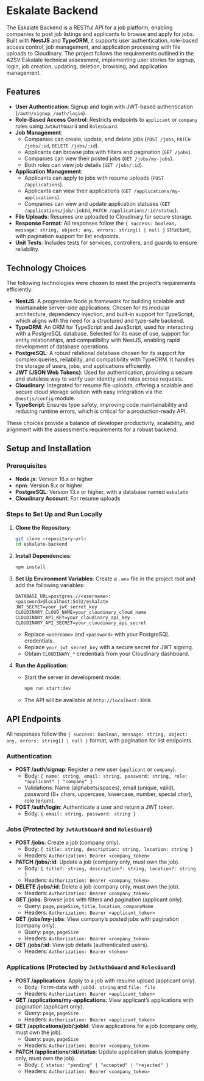 # Eskalate Backend

The Eskalate Backend is a RESTful API for a job platform, enabling companies to post job listings and applicants to browse and apply for jobs. Built with **NestJS** and **TypeORM**, it supports user authentication, role-based access control, job management, and application processing with file uploads to Cloudinary. The project follows the requirements outlined in the A2SV Eskalate technical assessment, implementing user stories for signup, login, job creation, updating, deletion, browsing, and application management.

## Features
- **User Authentication**: Signup and login with JWT-based authentication (`/auth/signup`, `/auth/login`).
- **Role-Based Access Control**: Restricts endpoints to `applicant` or `company` roles using `JwtAuthGuard` and `RolesGuard`.
- **Job Management**:
  - Companies can create, update, and delete jobs (`POST /jobs`, `PATCH /jobs/:id`, `DELETE /jobs/:id`).
  - Applicants can browse jobs with filters and pagination (`GET /jobs`).
  - Companies can view their posted jobs (`GET /jobs/my-jobs`).
  - Both roles can view job details (`GET /jobs/:id`).
- **Application Management**:
  - Applicants can apply to jobs with resume uploads (`POST /applications`).
  - Applicants can view their applications (`GET /applications/my-applications`).
  - Companies can view and update application statuses (`GET /applications/job/:jobId`, `PATCH /applications/:id/status`).
- **File Uploads**: Resumes are uploaded to Cloudinary for secure storage.
- **Response Format**: All responses follow the `{ success: boolean, message: string, object: any, errors: string[] | null }` structure, with pagination support for list endpoints.
- **Unit Tests**: Includes tests for services, controllers, and guards to ensure reliability.

## Technology Choices
The following technologies were chosen to meet the project’s requirements efficiently:

- **NestJS**: A progressive Node.js framework for building scalable and maintainable server-side applications. Chosen for its modular architecture, dependency injection, and built-in support for TypeScript, which aligns with the need for a structured and type-safe backend.
- **TypeORM**: An ORM for TypeScript and JavaScript, used for interacting with a PostgreSQL database. Selected for its ease of use, support for entity relationships, and compatibility with NestJS, enabling rapid development of database operations.
- **PostgreSQL**: A robust relational database chosen for its support for complex queries, reliability, and compatibility with TypeORM. It handles the storage of users, jobs, and applications efficiently.
- **JWT (JSON Web Tokens)**: Used for authentication, providing a secure and stateless way to verify user identity and roles across requests.
- **Cloudinary**: Integrated for resume file uploads, offering a scalable and secure cloud storage solution with easy integration via the `@nestjs/config` module.
- **TypeScript**: Ensures type safety, improving code maintainability and reducing runtime errors, which is critical for a production-ready API.

These choices provide a balance of developer productivity, scalability, and alignment with the assessment’s requirements for a robust backend.

## Setup and Installation

### Prerequisites
- **Node.js**: Version 16.x or higher
- **npm**: Version 8.x or higher
- **PostgreSQL**: Version 13.x or higher, with a database named `eskalate`
- **Cloudinary Account**: For resume uploads

### Steps to Set Up and Run Locally
1. **Clone the Repository**:
   ```bash
   git clone <repository-url>
   cd eskalate-backend
   ```

2. **Install Dependencies**:
   ```bash
   npm install
   ```

3. **Set Up Environment Variables**:
   Create a `.env` file in the project root and add the following variables:
   ```env
   DATABASE_URL=postgres://<username>:<password>@localhost:5432/eskalate
   JWT_SECRET=your_jwt_secret_key
   CLOUDINARY_CLOUD_NAME=your_cloudinary_cloud_name
   CLOUDINARY_API_KEY=your_cloudinary_api_key
   CLOUDINARY_API_SECRET=your_cloudinary_api_secret
   ```
   - Replace `<username>` and `<password>` with your PostgreSQL credentials.
   - Replace `your_jwt_secret_key` with a secure secret for JWT signing.
   - Obtain `CLOUDINARY_*` credentials from your Cloudinary dashboard.

4. **Run the Application**:
   - Start the server in development mode:
     ```bash
     npm run start:dev
     ```
   - The API will be available at `http://localhost:3000`.

## API Endpoints
All responses follow the `{ success: boolean, message: string, object: any, errors: string[] | null }` format, with pagination for list endpoints.

### Authentication
- **POST /auth/signup**: Register a new user (`applicant` or `company`).
  - Body: `{ name: string, email: string, password: string, role: "applicant" | "company" }`
  - Validations: Name (alphabets/spaces), email (unique, valid), password (8+ chars, uppercase, lowercase, number, special char), role (enum).
- **POST /auth/login**: Authenticate a user and return a JWT token.
  - Body: `{ email: string, password: string }`

### Jobs (Protected by `JwtAuthGuard` and `RolesGuard`)
- **POST /jobs**: Create a job (company only).
  - Body: `{ title: string, description: string, location: string }`
  - Headers: `Authorization: Bearer <company_token>`
- **PATCH /jobs/:id**: Update a job (company only, must own the job).
  - Body: `{ title?: string, description?: string, location?: string }`
  - Headers: `Authorization: Bearer <company_token>`
- **DELETE /jobs/:id**: Delete a job (company only, must own the job).
  - Headers: `Authorization: Bearer <company_token>`
- **GET /jobs**: Browse jobs with filters and pagination (applicant only).
  - Query: `page`, `pageSize`, `title`, `location`, `companyName`
  - Headers: `Authorization: Bearer <applicant_token>`
- **GET /jobs/my-jobs**: View company’s posted jobs with pagination (company only).
  - Query: `page`, `pageSize`
  - Headers: `Authorization: Bearer <company_token>`
- **GET /jobs/:id**: View job details (authenticated users).
  - Headers: `Authorization: Bearer <token>`

### Applications (Protected by `JwtAuthGuard` and `RolesGuard`)
- **POST /applications**: Apply to a job with resume upload (applicant only).
  - Body: Form-data with `jobId: string` and `file: file`
  - Headers: `Authorization: Bearer <applicant_token>`
- **GET /applications/my-applications**: View applicant’s applications with pagination (applicant only).
  - Query: `page`, `pageSize`
  - Headers: `Authorization: Bearer <applicant_token>`
- **GET /applications/job/:jobId**: View applications for a job (company only, must own the job).
  - Query: `page`, `pageSize`
  - Headers: `Authorization: Bearer <company_token>`
- **PATCH /applications/:id/status**: Update application status (company only, must own the job).
  - Body: `{ status: "pending" | "accepted" | "rejected" }`
  - Headers: `Authorization: Bearer <company_token>`